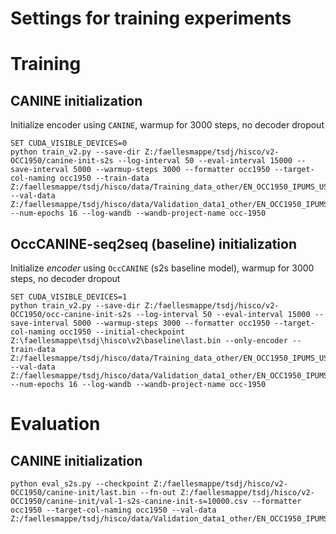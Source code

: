 # Settings for training experiments

# Training

## CANINE initialization

Initialize encoder using `CANINE`, warmup for 3000 steps, no decoder dropout
```
SET CUDA_VISIBLE_DEVICES=0
python train_v2.py --save-dir Z:/faellesmappe/tsdj/hisco/v2-OCC1950/canine-init-s2s --log-interval 50 --eval-interval 15000 --save-interval 5000 --warmup-steps 3000 --formatter occ1950 --target-col-naming occ1950 --train-data Z:/faellesmappe/tsdj/hisco/data/Training_data_other/EN_OCC1950_IPUMS_US_train.csv --val-data Z:/faellesmappe/tsdj/hisco/data/Validation_data1_other/EN_OCC1950_IPUMS_US_val1.csv --num-epochs 16 --log-wandb --wandb-project-name occ-1950
```

## OccCANINE-seq2seq (baseline) initialization

Initialize *encoder* using `OccCANINE` (s2s baseline model), warmup for 3000 steps, no decoder dropout
```
SET CUDA_VISIBLE_DEVICES=1
python train_v2.py --save-dir Z:/faellesmappe/tsdj/hisco/v2-OCC1950/occ-canine-init-s2s --log-interval 50 --eval-interval 15000 --save-interval 5000 --warmup-steps 3000 --formatter occ1950 --target-col-naming occ1950 --initial-checkpoint Z:\faellesmappe\tsdj\hisco\v2\baseline\last.bin --only-encoder --train-data Z:/faellesmappe/tsdj/hisco/data/Training_data_other/EN_OCC1950_IPUMS_US_train.csv --val-data Z:/faellesmappe/tsdj/hisco/data/Validation_data1_other/EN_OCC1950_IPUMS_US_val1.csv --num-epochs 16 --log-wandb --wandb-project-name occ-1950
```

# Evaluation

## CANINE initialization

```
python eval_s2s.py --checkpoint Z:/faellesmappe/tsdj/hisco/v2-OCC1950/canine-init/last.bin --fn-out Z:/faellesmappe/tsdj/hisco/v2-OCC1950/canine-init/val-1-s2s-canine-init-s=10000.csv --formatter occ1950 --target-col-naming occ1950 --val-data Z:/faellesmappe/tsdj/hisco/data/Validation_data1_other/EN_OCC1950_IPUMS_US_val1.csv
```
